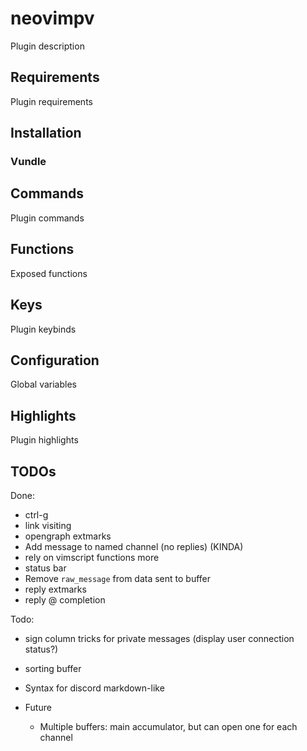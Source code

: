 neovimpv
========

Plugin description

Requirements
------------

Plugin requirements


Installation
------------

### Vundle

<!--
Place the following in `~/.config/nvim/init.vim`:
```vim
Plugin 'queue-miscreant/neovimpv'
```
Make sure the file is sourced and run `:PluginInstall`.
-->


Commands
--------

Plugin commands


Functions
---------

Exposed functions

Keys
----

Plugin keybinds


Configuration
-------------

Global variables


Highlights
----------

Plugin highlights


TODOs
-----

Done:
- ctrl-g
- link visiting
- opengraph extmarks
- Add message to named channel (no replies) (KINDA)
- rely on vimscript functions more
- status bar
- Remove `raw_message` from data sent to buffer
- reply extmarks
- reply @ completion

Todo:
- sign column tricks for private messages (display user connection status?)
- sorting buffer

- Syntax for discord markdown-like


- Future
    - Multiple buffers: main accumulator, but can open one for each channel
